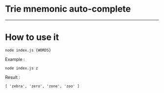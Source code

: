 # Trie mnemonic auto-complete
------

# How to use it

```
node index.js {WORDS} 
```

Example :
```
node index.js z
```

Result : 
```
[ 'zebra', 'zero', 'zone', 'zoo' ]
```
  